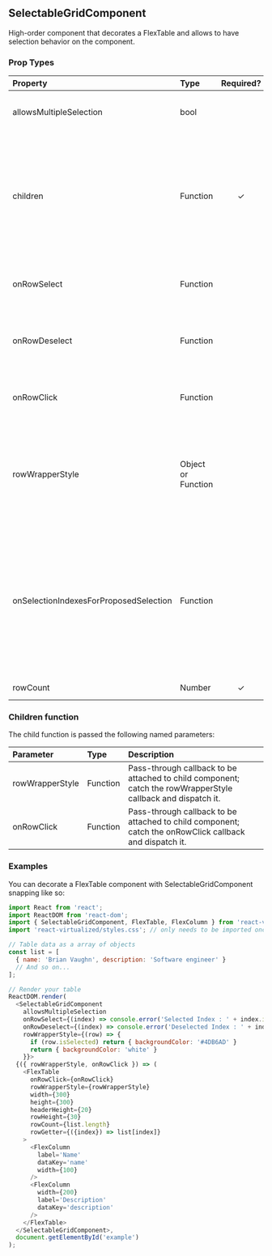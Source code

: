 SelectableGridComponent
-----------------------

High-order component that decorates a FlexTable and allows to have selection behavior on the component.

### Prop Types
| Property | Type | Required? | Description |
|:---|:---|:---:|:---|
|allowsMultipleSelection| bool| | Boolean to set if the table accepts or not multiple selection |
| children | Function | ✓ | Function responsible for rendering children. This function should implement the following signature: `({ rowWrapperStyle: Function, onRowClick: Function }) => PropTypes.element` |
| onRowSelect | Function | | Callback called when a row is selected. Function signature `({index}): void` |
| onRowDeselect | Function | | Callback called when a row is deselected. Function signature `({index}): void` |
| onRowClick | Function |  | Callback invoked when a user clicks on a table row. `({ index: number }): void` |
| rowWrapperStyle | Object or Function |  | Optional custom inline style for `Grid__cell` elements. If function given then signature should be look like: ({ index: number }): PropTypes.object |
| onSelectionIndexesForProposedSelection | Function | | Callback called when a row is select. It can be used to change the future selected rows. In this callback you could get the set 1,2,3 but returns 5,6 to select the rows 5 and 6. Function signature `({indexes}): PropTypes.object` |
| rowCount | Number | ✓ | Number of rows in grid. |

### Children function

The child function is passed the following named parameters:

| Parameter | Type | Description |
|:---|:---|:---|
| rowWrapperStyle | Function | Pass-through callback to be attached to child component; catch the rowWrapperStyle callback and dispatch it. |
| onRowClick | Function | Pass-through callback to be attached to child component; catch the onRowClick callback and dispatch it. |

### Examples

You can decorate a FlexTable component with SelectableGridComponent snapping like so:

```javascript
import React from 'react';
import ReactDOM from 'react-dom';
import { SelectableGridComponent, FlexTable, FlexColumn } from 'react-virtualized';
import 'react-virtualized/styles.css'; // only needs to be imported once

// Table data as a array of objects
const list = [
  { name: 'Brian Vaughn', description: 'Software engineer' }
  // And so on...
];

// Render your table
ReactDOM.render(
  <SelectableGridComponent
    allowsMultipleSelection
    onRowSelect={(index) => console.error('Selected Index : ' + index.index)}
    onRowDeselect={(index) => console.error('Deselected Index : ' + index.index)}
    rowWrapperStyle={(row) => {
      if (row.isSelected) return { backgroundColor: '#4DB6AD' }
      return { backgroundColor: 'white' }
    }}>
  {({ rowWrapperStyle, onRowClick }) => (
    <FlexTable
      onRowClick={onRowClick}
      rowWrapperStyle={rowWrapperStyle}
      width={300}
      height={300}
      headerHeight={20}
      rowHeight={30}
      rowCount={list.length}
      rowGetter={({index}) => list[index]}
    >
      <FlexColumn
        label='Name'
        dataKey='name'
        width={100}
      />
      <FlexColumn
        width={200}
        label='Description'
        dataKey='description'
      />
    </FlexTable>
  </SelectableGridComponent>,
  document.getElementById('example')
);
